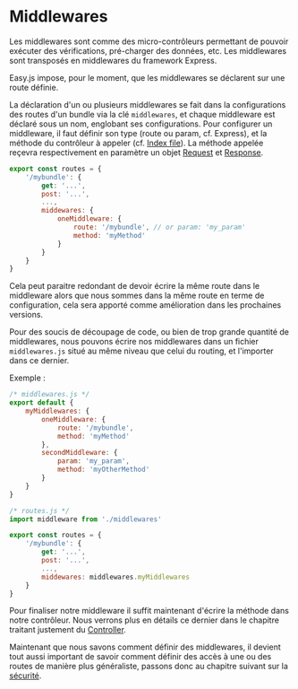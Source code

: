 # Middlewares

Les middlewares sont comme des micro-contrôleurs permettant de pouvoir exécuter des vérifications, pré-charger des données, etc.
Les middlewares sont transposés en middlewares du framework Express.

Easy.js impose, pour le moment, que les middlewares se déclarent sur une route définie.

La déclaration d'un ou plusieurs middlewares se fait dans la configurations des routes d'un bundle via la clé `middlewares`, et chaque middleware est déclaré sous un nom, englobant ses configurations.
Pour configurer un middleware, il faut définir son type \(route ou param, cf. Express\), et la méthode du contrôleur à appeler \(cf. [Index file](bundle-index.md)\). La méthode appelée reçevra respectivement en paramètre un objet [Request](request.md) et [Response](response.md).

```javascript
export const routes = {
    '/mybundle': {
        get: '...',
        post: '...',
        ...,
        middewares: {
            oneMiddleware: {
                route: '/mybundle', // or param: 'my_param'
                method: 'myMethod'
            }
        }
    }
}
```

Cela peut paraitre redondant de devoir écrire la même route dans le middleware alors que nous sommes dans la même route en terme de configuration, cela sera apporté comme amélioration dans les prochaines versions.

Pour des soucis de découpage de code, ou bien de trop grande quantité de middlewares, nous pouvons écrire nos middlewares dans un fichier `middlewares.js` situé au même niveau que celui du routing, et l'importer dans ce dernier.

Exemple :

```javascript
/* middlewares.js */
export default {
    myMiddlewares: {
        oneMiddleware: {
            route: '/mybundle',
            method: 'myMethod'
        },
        secondMiddleware: {
            param: 'my_param',
            method: 'myOtherMethod'
        }
    }
}

/* routes.js */
import middleware from './middlewares'

export const routes = {
    '/mybundle': {
        get: '...',
        post: '...',
        ...,
        middewares: middlewares.myMiddlewares
    }
}
```

Pour finaliser notre middleware il suffit maintenant d'écrire la méthode dans notre contrôleur. Nous verrons plus en détails ce dernier dans le chapitre traitant justement du [Controller](controller.md).

Maintenant que nous savons comment définir des middlewares, il devient tout aussi important de savoir comment définir des accès à une ou des routes de manière plus généraliste, passons donc au chapitre suivant sur la [sécurité](bundle-security.md).

